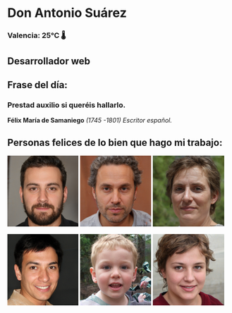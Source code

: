 # Don Antonio Suárez
### Valencia:  25°C 🌡️
## Desarrollador web
## Frase del día:
<!-- START QUOTE -->
### Prestad auxilio si queréis hallarlo.
**Félix María de Samaniego** *(1745 -1801) Escritor español.*
<!-- END QUOTE -->






## Personas felices de lo bien que hago mi trabajo:

<p float="left">
  <img src="src/image_0.png" width="32%" />
  <img src="src/image_1.png" width="32%" /> 
  <img src="src/image_2.png" width="32%" />
</p>
<p float="left">
  <img src="src/image_3.png" width="32%" />
  <img src="src/image_4.png" width="32%" /> 
  <img src="src/image_5.png" width="32%" />
</p>